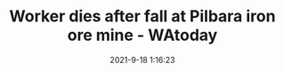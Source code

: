 ---
"title": "Worker dies after fall at Pilbara iron ore mine - WAtoday"
"date": "2021-9-18 1:16:23"
"feed_name": "GOOGLENEWSMINING"
"feed_website": "https://news.google.com/search?q=mining%2Bincident&hl=en-US&gl=US&ceid=US:en"
"feed_rss": "https://news.google.com/rss/search?q=mining%2Bincident&hl=en-US&gl=US&ceid=US:en"
"link": "https://www.watoday.com.au/national/western-australia/worker-dies-after-fall-at-pilbara-iron-ore-mine-20210918-p58sss.html"
"file": "_posts/2021-1-1-30dcf22c8444f95b012251d135a087ec2cebc4b2.md"
"accident": "1"
"drilling": "1"
"dead": "1"
"injured": "0"
---